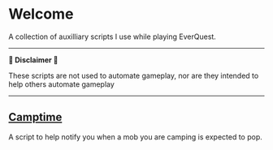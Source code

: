 # Welcome

A collection of auxilliary scripts I use while playing EverQuest.

---
 **🚨 Disclaimer 🚨**

These scripts are not used to automate gameplay, nor are they intended to help others automate gameplay

---

## [Camptime](https://github.com/rayfarer/eq-scripts/tree/master/camptime)

A script to help notify you when a mob you are camping is expected to pop.
